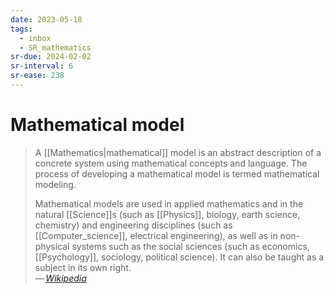 ```yaml
---
date: 2023-05-18
tags:
  - inbox
  - SR_mathematics
sr-due: 2024-02-02
sr-interval: 6
sr-ease: 238
---
```


# Mathematical model

> A [[Mathematics|mathematical]] model is an abstract description of a
> concrete system using mathematical concepts and language. The process of
> developing a mathematical model is termed mathematical modeling.
>
> Mathematical models are used in applied mathematics and in the natural
> [[Science]]s (such as [[Physics]], biology, earth science, chemistry) and
> engineering disciplines (such as [[Computer_science]], electrical
> engineering), as well as in non-physical systems such as the social
> sciences (such as economics, [[Psychology]], sociology, political
> science). It can also be taught as a subject in its own right.\
> — <cite>[Wikipedia](https://en.wikipedia.org/wiki/Mathematical_model)</cite>

